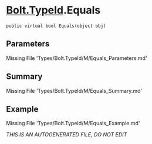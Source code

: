 # [Bolt.TypeId](Types/Bolt.TypeId.md).Equals
`public virtual bool Equals(object obj)`
## Parameters
Missing File 'Types/Bolt.TypeId/M/Equals_Parameters.md'
## Summary
Missing File 'Types/Bolt.TypeId/M/Equals_Summary.md'
## Example
Missing File 'Types/Bolt.TypeId/M/Equals_Example.md'

*THIS IS AN AUTOGENERATED FILE, DO NOT EDIT*
